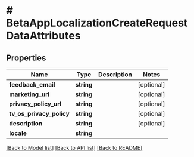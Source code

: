 # # BetaAppLocalizationCreateRequestDataAttributes

## Properties

Name | Type | Description | Notes
------------ | ------------- | ------------- | -------------
**feedback_email** | **string** |  | [optional] 
**marketing_url** | **string** |  | [optional] 
**privacy_policy_url** | **string** |  | [optional] 
**tv_os_privacy_policy** | **string** |  | [optional] 
**description** | **string** |  | [optional] 
**locale** | **string** |  | 

[[Back to Model list]](../../README.md#documentation-for-models) [[Back to API list]](../../README.md#documentation-for-api-endpoints) [[Back to README]](../../README.md)



